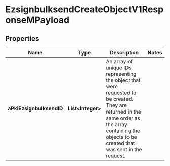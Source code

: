 

# EzsignbulksendCreateObjectV1ResponseMPayload

## Properties

Name | Type | Description | Notes
------------ | ------------- | ------------- | -------------
**aPkiEzsignbulksendID** | **List&lt;Integer&gt;** | An array of unique IDs representing the object that were requested to be created.  They are returned in the same order as the array containing the objects to be created that was sent in the request. | 




